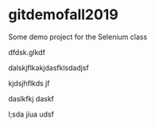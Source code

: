 # gitdemofall2019
Some demo project for the Selenium class

dfdsk.glkdf

dalskjflkakjdasfklsdadjsf

kjdsjhflkds jf


daslkfkj daskf

l;sda jiua udsf